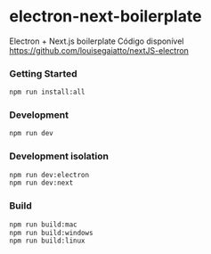 # electron-next-boilerplate
Electron + Next.js boilerplate
Código disponível https://github.com/louisegaiatto/nextJS-electron


### Getting Started
```bash
npm run install:all
```

### Development
```bash
npm run dev
```

### Development isolation
```bash
npm run dev:electron
npm run dev:next
```

### Build
```bash
npm run build:mac
npm run build:windows
npm run build:linux
```
